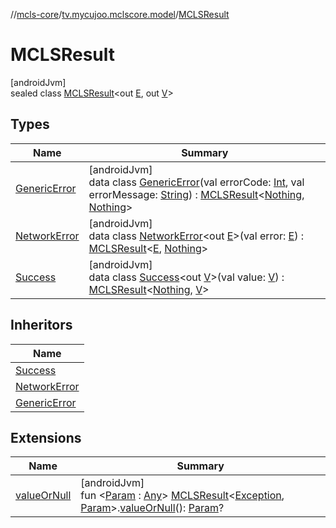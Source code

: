 //[mcls-core](../../../index.md)/[tv.mycujoo.mclscore.model](../index.md)/[MCLSResult](index.md)

# MCLSResult

[androidJvm]\
sealed class [MCLSResult](index.md)&lt;out [E](index.md), out [V](index.md)&gt;

## Types

| Name | Summary |
|---|---|
| [GenericError](-generic-error/index.md) | [androidJvm]<br>data class [GenericError](-generic-error/index.md)(val errorCode: [Int](https://kotlinlang.org/api/latest/jvm/stdlib/kotlin/-int/index.html), val errorMessage: [String](https://kotlinlang.org/api/latest/jvm/stdlib/kotlin/-string/index.html)) : [MCLSResult](index.md)&lt;[Nothing](https://kotlinlang.org/api/latest/jvm/stdlib/kotlin/-nothing/index.html), [Nothing](https://kotlinlang.org/api/latest/jvm/stdlib/kotlin/-nothing/index.html)&gt; |
| [NetworkError](-network-error/index.md) | [androidJvm]<br>data class [NetworkError](-network-error/index.md)&lt;out [E](-network-error/index.md)&gt;(val error: [E](-network-error/index.md)) : [MCLSResult](index.md)&lt;[E](-network-error/index.md), [Nothing](https://kotlinlang.org/api/latest/jvm/stdlib/kotlin/-nothing/index.html)&gt; |
| [Success](-success/index.md) | [androidJvm]<br>data class [Success](-success/index.md)&lt;out [V](-success/index.md)&gt;(val value: [V](-success/index.md)) : [MCLSResult](index.md)&lt;[Nothing](https://kotlinlang.org/api/latest/jvm/stdlib/kotlin/-nothing/index.html), [V](-success/index.md)&gt; |

## Inheritors

| Name |
|---|
| [Success](-success/index.md) |
| [NetworkError](-network-error/index.md) |
| [GenericError](-generic-error/index.md) |

## Extensions

| Name | Summary |
|---|---|
| [valueOrNull](../../tv.mycujoo.mclscore.helper/value-or-null.md) | [androidJvm]<br>fun &lt;[Param](../../tv.mycujoo.mclscore.helper/value-or-null.md) : [Any](https://kotlinlang.org/api/latest/jvm/stdlib/kotlin/-any/index.html)&gt; [MCLSResult](index.md)&lt;[Exception](https://kotlinlang.org/api/latest/jvm/stdlib/kotlin/-exception/index.html), [Param](../../tv.mycujoo.mclscore.helper/value-or-null.md)&gt;.[valueOrNull](../../tv.mycujoo.mclscore.helper/value-or-null.md)(): [Param](../../tv.mycujoo.mclscore.helper/value-or-null.md)? |
